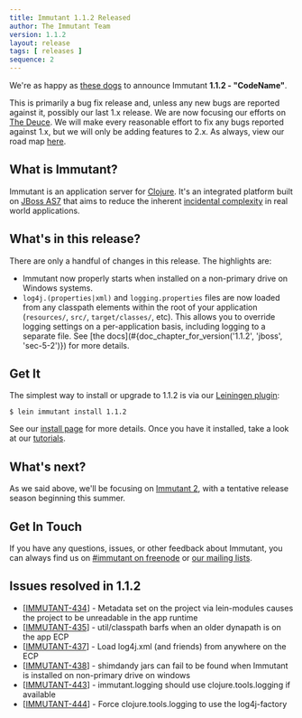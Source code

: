 ```yaml
---
title: Immutant 1.1.2 Released
author: The Immutant Team
version: 1.1.2
layout: release
tags: [ releases ]
sequence: 2
---
```


We're as happy as
[these dogs](https://www.youtube.com/watch?v=4UFqC6fM2a4) to announce
Immutant **1.1.2 - "CodeName"**.

This is primarily a bug fix release and, unless any new bugs are
reported against it, possibly our last 1.x release. We are now
focusing our efforts on [The Deuce](/news/2014/04/02/the-deuce/). We will
make every reasonable effort to fix any bugs reported against 1.x, but
we will only be adding features to 2.x. As always, view our road map
[here](https://issues.jboss.org/browse/IMMUTANT).

## What is Immutant?

Immutant is an application server for
[Clojure](http://clojure.org). It's an integrated platform built on
[JBoss AS7](http://www.jboss.org/as7) that aims to reduce the inherent
[incidental complexity](http://en.wikipedia.org/wiki/Accidental_complexity)
in real world applications.

## What's in this release?

There are only a handful of changes in this release. The highlights are:

* Immutant now properly starts when installed on a non-primary drive
  on Windows systems.
* `log4j.(properties|xml)` and `logging.properties` files are now
  loaded from any classpath elements within the root of your
  application (`resources/`, `src/`, `target/classes/`, etc). This
  allows you to override logging settings on a per-application basis,
  including logging to a separate file. See
  [the docs](#{doc_chapter_for_version('1.1.2', 'jboss', 'sec-5-2')}) for more details.

## Get It

The simplest way to install or upgrade to 1.1.2 is via our
[Leiningen plugin](https://clojars.org/lein-immutant):

    $ lein immutant install 1.1.2

See our [install page](/install/) for more details. Once you have it
installed, take a look at our [tutorials](/tutorials/).

## What's next?

As we said above, we'll be focusing on
[Immutant 2](/news/2014/04/02/the-deuce/), with a tentative release season
beginning this summer.

## Get In Touch

If you have any questions, issues, or other feedback about Immutant,
you can always find us on [#immutant on freenode](/community/) or
[our mailing lists](/community/mailing_lists).

## Issues resolved in 1.1.2


<ul>
<li>[<a href='https://issues.jboss.org/browse/IMMUTANT-434'>IMMUTANT-434</a>] -         Metadata set on the project via lein-modules causes the project to be unreadable in the app runtime</li>
<li>[<a href='https://issues.jboss.org/browse/IMMUTANT-435'>IMMUTANT-435</a>] -         util/classpath barfs when an older dynapath is on the app ECP</li>
<li>[<a href='https://issues.jboss.org/browse/IMMUTANT-437'>IMMUTANT-437</a>] -         Load log4j.xml (and friends) from anywhere on the ECP</li>
<li>[<a href='https://issues.jboss.org/browse/IMMUTANT-438'>IMMUTANT-438</a>] -         shimdandy jars can fail to be found when Immutant is installed on non-primary drive on windows</li>
<li>[<a href='https://issues.jboss.org/browse/IMMUTANT-443'>IMMUTANT-443</a>] -         immutant.logging should use clojure.tools.logging if available</li>
<li>[<a href='https://issues.jboss.org/browse/IMMUTANT-444'>IMMUTANT-444</a>] -         Force clojure.tools.logging to use the log4j-factory</li>
</ul>
